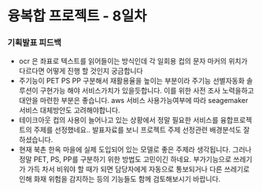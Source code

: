 # 융복합 프로젝트 - 8일차

### 기획발표 피드백

- ocr 은 좌표로 텍스트를 읽어들이는 방식인데 각 일회용 컵의 문자 마커의 위치가 다르다면 어떻게 진행 할 것인지 궁금합니다
- 주기능이 PET PS PP 구분해서 재활용율을 높이는 부분이라 주기능 선별자동화 솔루션이 구현가능 해야 서비스가치가 있을듯합니다. 이를 위한 사전 조사 노력을하고 대안을 마련한 부분은 좋습니다. aws 서비스 사용가능여부에 따라 seagemaker 서비스 대체방안도 고려해야합니다.
- 테이크아웃 컵의 사용이 늘어나고 있는 상황에서 정말 필요한 서비스를 융합프로젝트의 주제를 선정했네요.. 발표자료를 보니 프로젝트 주제 선정관련 배경분석도 잘 하셨습니다.
- 현재 북촌 한옥 마을에 실제 도입되어 있는 모델로 좋은 주제라 생각됩니다. 그러나 정말 PET, PS, PP를 구분하기 위한 방법도 고민이긴 하네요. 부가기능으로 쓰레기가 가득 차서 비워야 할 때가 되면 담당자에게 자동으로 통보되거나 다른 쓰레기로 인해 화재 위험을 감지하는 등의 기능들도 함께 검토해보시기 바랍니다.